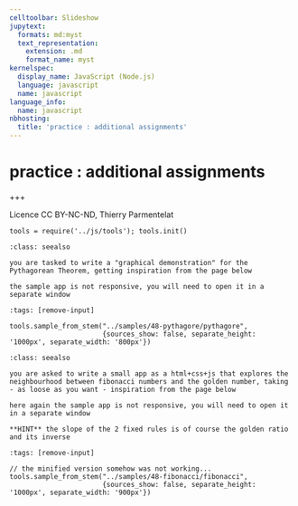 ```yaml
---
celltoolbar: Slideshow
jupytext:
  formats: md:myst
  text_representation:
    extension: .md
    format_name: myst
kernelspec:
  display_name: JavaScript (Node.js)
  language: javascript
  name: javascript
language_info:
  name: javascript
nbhosting:
  title: 'practice : additional assignments'
---
```


# practice : additional assignments

+++

Licence CC BY-NC-ND, Thierry Parmentelat

```{code-cell}
tools = require('../js/tools'); tools.init()
```

````{admonition} pythagore
:class: seealso

you are tasked to write a "graphical demonstration" for the Pythagorean Theorem, getting inspiration from the page below

the sample app is not responsive, you will need to open it in a separate window
````

```{code-cell}
:tags: [remove-input]

tools.sample_from_stem("../samples/48-pythagore/pythagore",
                       {sources_show: false, separate_height: '1000px', separate_width: '800px'})
```

````{admonition} fibonacci and the golden number
:class: seealso

you are asked to write a small app as a html+css+js that explores the neighbourhood between fibonacci numbers and the golden number, taking - as loose as you want - inspiration from the page below

here again the sample app is not responsive, you will need to open it in a separate window

**HINT** the slope of the 2 fixed rules is of course the golden ratio and its inverse
````

```{code-cell}
:tags: [remove-input]

// the minified version somehow was not working...
tools.sample_from_stem("../samples/48-fibonacci/fibonacci",
                       {sources_show: false, separate_height: '1000px', separate_width: '900px'})
```
